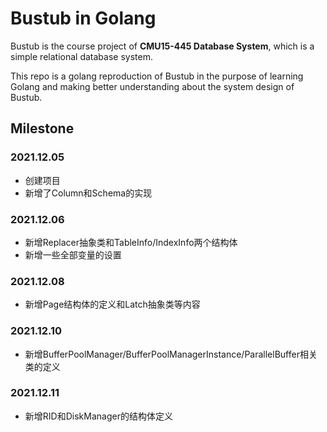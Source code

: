 # Bustub in Golang

Bustub is the course project of **CMU15-445 Database System**, which is a simple relational database system.

This repo is a golang reproduction of Bustub in the purpose of learning Golang and making better understanding about the system design of Bustub. 



## Milestone

### 2021.12.05

- 创建项目
- 新增了Column和Schema的实现


### 2021.12.06
- 新增Replacer抽象类和TableInfo/IndexInfo两个结构体
- 新增一些全部变量的设置

### 2021.12.08
- 新增Page结构体的定义和Latch抽象类等内容

### 2021.12.10
- 新增BufferPoolManager/BufferPoolManagerInstance/ParallelBuffer相关类的定义

### 2021.12.11
- 新增RID和DiskManager的结构体定义